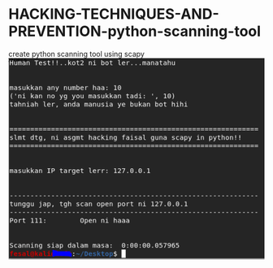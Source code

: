 # HACKING-TECHNIQUES-AND-PREVENTION-python-scanning-tool
create python scanning tool using scapy
![Screenshot](Capture.png)
